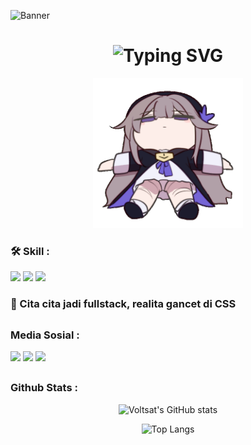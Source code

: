 ![Banner](https://user-images.githubusercontent.com/10498744/210012254-234538ff-d198-48aa-8964-37e6fd45d227.gif)

<h1 align="center">
  <img src="https://readme-typing-svg.herokuapp.com?font=JetBrains+Mono&size=34&duration=2000&pause=1000&color=42A5F5&center=true&vCenter=true&width=700&lines=Halo+coi+gw+Dhabit+Muhammad+Faqih;Fullstack+Developer+in+progress" alt="Typing SVG" />
</h1>

<div align= "center"><img src="/assets/hsr.gif" width="240px"></div>


<h3>🛠️ Skill :</h3>
<div><img src="https://img.shields.io/badge/HTML5-E34F26?style=for-the-badge&logo=html5&logoColor=white">
<img src="https://img.shields.io/badge/CSS3-1572B6?style=for-the-badge&logo=css3&logoColor=white">
<img src="https://img.shields.io/badge/JavaScript-323330?style=for-the-badge&logo=javascript&logoColor=F7DF1E"></div>

<h3 align="left">🚀 Cita cita jadi fullstack, realita gancet di CSS</h3>

##

<h3>Media Sosial :</h3>
<div>
<a href="https://github.com/Voltsat"><img src="https://img.shields.io/badge/GitHub-100000?style=for-the-badge&logo=github&logoColor=white"></a>
<a href="https://www.instagram.com/dhabitmfaqih/"><img src="https://img.shields.io/badge/Instagram-E4405F?style=for-the-badge&logo=instagram&logoColor=white"></a>
<a href="https://www.tiktok.com/@dhabitmf"><img src="https://img.shields.io/badge/TikTok-000000?style=for-the-badge&logo=tiktok&logoColor=white"></a>
</div>

##

<h3>Github Stats :</h3>


<div align="center">

![Voltsat's GitHub stats](https://github-readme-stats.vercel.app/api?username=Voltsat&show_icons=true&theme=tokyonight)

![Top Langs](https://github-readme-stats.vercel.app/api/top-langs/?username=Voltsat&layout=compact&theme=tokyonight)

</div>
